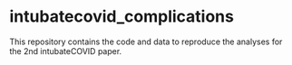 # intubatecovid_complications
This repository contains the code and data to reproduce the analyses for the 2nd intubateCOVID paper. 
